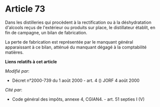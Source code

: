 # Article 73

Dans les distilleries qui procèdent à la rectification ou à la déshydratation d'alcools reçus de l'extérieur ou produits sur
place, le distillateur établit, en fin de campagne, un bilan de fabrication.

La perte de fabrication est représentée par le manquant général apparaissant à ce bilan, atténué du manquant dégagé à la
comptabilité matières.

**Liens relatifs à cet article**

_Modifié par_:

  - Décret n°2000-739 du 1 août 2000 - art. 4 () JORF 4 août 2000

_Cité par_:

  - Code général des impôts, annexe 4, CGIAN4. - art. 51 septies I (V)
